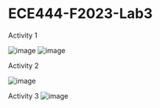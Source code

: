 # ECE444-F2023-Lab3


Activity 1

![image](https://github.com/eemans21/ECE444-F2023-Lab1/assets/74782082/dcac339c-1756-4a6e-b1cb-3a0250b6ba45)
![image](https://github.com/eemans21/ECE444-F2023-Lab1/assets/74782082/9908204a-2f29-47bc-a3a9-1f4607c26ac1)


Activity 2

![image](https://github.com/eemans21/ECE444-F2023-Lab1/assets/74782082/685aff7a-84f8-4f35-a81e-b56ee00f86f7)


Activity 3
![image](https://github.com/eemans21/ECE444-F2023-Lab1/assets/74782082/ee25a381-5468-4d21-9814-78463d206a15)

